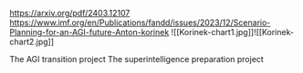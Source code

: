 https://arxiv.org/pdf/2403.12107
https://www.imf.org/en/Publications/fandd/issues/2023/12/Scenario-Planning-for-an-AGI-future-Anton-korinek
![[Korinek-chart1.jpg]]![[Korinek-chart2.jpg]]


The AGI transition project
The superintelligence preparation project

